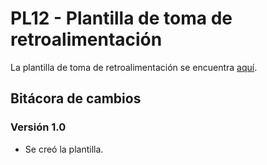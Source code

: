 # PL12 - Plantilla de toma de retroalimentación

La plantilla de toma de retroalimentación se encuentra [aquí](https://docs.google.com/document/d/1GAXbyYOkj-r1hJ5QH_DwAPWRsQHCzbdrf5dMEYBwA8E/edit#heading=h.h75sm7hmlnkr).

## Bitácora de cambios

### Versión 1.0

- Se creó la plantilla.
